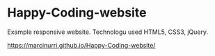# Happy-Coding-website
Example responsive website. Technologu used HTML5, CSS3, jQuery.


https://marcinurri.github.io/Happy-Coding-website/
